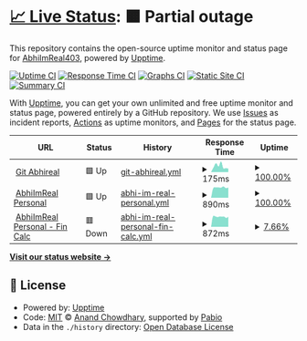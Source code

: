 # [📈 Live Status](https://AbhiImReal403.github.io/abhireal-upptime): <!--live status--> **🟧 Partial outage**

This repository contains the open-source uptime monitor and status page for [AbhiImReal403](https://AbhiImReal403.github.io/abhireal-upptime), powered by [Upptime](https://github.com/upptime/upptime).

[![Uptime CI](https://github.com/AbhiImReal403/abhireal-upptime/workflows/Uptime%20CI/badge.svg)](https://github.com/AbhiImReal403/abhireal-upptime/actions?query=workflow%3A%22Uptime+CI%22)
[![Response Time CI](https://github.com/AbhiImReal403/abhireal-upptime/workflows/Response%20Time%20CI/badge.svg)](https://github.com/AbhiImReal403/abhireal-upptime/actions?query=workflow%3A%22Response+Time+CI%22)
[![Graphs CI](https://github.com/AbhiImReal403/abhireal-upptime/workflows/Graphs%20CI/badge.svg)](https://github.com/AbhiImReal403/abhireal-upptime/actions?query=workflow%3A%22Graphs+CI%22)
[![Static Site CI](https://github.com/AbhiImReal403/abhireal-upptime/workflows/Static%20Site%20CI/badge.svg)](https://github.com/AbhiImReal403/abhireal-upptime/actions?query=workflow%3A%22Static+Site+CI%22)
[![Summary CI](https://github.com/AbhiImReal403/abhireal-upptime/workflows/Summary%20CI/badge.svg)](https://github.com/AbhiImReal403/abhireal-upptime/actions?query=workflow%3A%22Summary+CI%22)

With [Upptime](https://upptime.js.org), you can get your own unlimited and free uptime monitor and status page, powered entirely by a GitHub repository. We use [Issues](https://github.com/AbhiImReal403/abhireal-upptime/issues) as incident reports, [Actions](https://github.com/AbhiImReal403/abhireal-upptime/actions) as uptime monitors, and [Pages](https://AbhiImReal403.github.io/abhireal-upptime) for the status page.

<!--start: status pages-->
<!-- This summary is generated by Upptime (https://github.com/upptime/upptime) -->
<!-- Do not edit this manually, your changes will be overwritten -->
<!-- prettier-ignore -->
| URL | Status | History | Response Time | Uptime |
| --- | ------ | ------- | ------------- | ------ |
| <img alt="" src="https://icons.duckduckgo.com/ip3/git.abhireal.com.ico" height="13"> [Git Abhireal](https://git.abhireal.com) | 🟩 Up | [git-abhireal.yml](https://github.com/AbhiImReal403/abhireal-upptime/commits/HEAD/history/git-abhireal.yml) | <details><summary><img alt="Response time graph" src="./graphs/git-abhireal/response-time-week.png" height="20"> 175ms</summary><br><a href="https://status.abhireal.com/history/git-abhireal"><img alt="Response time 188" src="https://img.shields.io/endpoint?url=https%3A%2F%2Fraw.githubusercontent.com%2FAbhiImReal403%2Fabhireal-upptime%2FHEAD%2Fapi%2Fgit-abhireal%2Fresponse-time.json"></a><br><a href="https://status.abhireal.com/history/git-abhireal"><img alt="24-hour response time 104" src="https://img.shields.io/endpoint?url=https%3A%2F%2Fraw.githubusercontent.com%2FAbhiImReal403%2Fabhireal-upptime%2FHEAD%2Fapi%2Fgit-abhireal%2Fresponse-time-day.json"></a><br><a href="https://status.abhireal.com/history/git-abhireal"><img alt="7-day response time 175" src="https://img.shields.io/endpoint?url=https%3A%2F%2Fraw.githubusercontent.com%2FAbhiImReal403%2Fabhireal-upptime%2FHEAD%2Fapi%2Fgit-abhireal%2Fresponse-time-week.json"></a><br><a href="https://status.abhireal.com/history/git-abhireal"><img alt="30-day response time 201" src="https://img.shields.io/endpoint?url=https%3A%2F%2Fraw.githubusercontent.com%2FAbhiImReal403%2Fabhireal-upptime%2FHEAD%2Fapi%2Fgit-abhireal%2Fresponse-time-month.json"></a><br><a href="https://status.abhireal.com/history/git-abhireal"><img alt="1-year response time 188" src="https://img.shields.io/endpoint?url=https%3A%2F%2Fraw.githubusercontent.com%2FAbhiImReal403%2Fabhireal-upptime%2FHEAD%2Fapi%2Fgit-abhireal%2Fresponse-time-year.json"></a></details> | <details><summary><a href="https://status.abhireal.com/history/git-abhireal">100.00%</a></summary><a href="https://status.abhireal.com/history/git-abhireal"><img alt="All-time uptime 99.94%" src="https://img.shields.io/endpoint?url=https%3A%2F%2Fraw.githubusercontent.com%2FAbhiImReal403%2Fabhireal-upptime%2FHEAD%2Fapi%2Fgit-abhireal%2Fuptime.json"></a><br><a href="https://status.abhireal.com/history/git-abhireal"><img alt="24-hour uptime 100.00%" src="https://img.shields.io/endpoint?url=https%3A%2F%2Fraw.githubusercontent.com%2FAbhiImReal403%2Fabhireal-upptime%2FHEAD%2Fapi%2Fgit-abhireal%2Fuptime-day.json"></a><br><a href="https://status.abhireal.com/history/git-abhireal"><img alt="7-day uptime 100.00%" src="https://img.shields.io/endpoint?url=https%3A%2F%2Fraw.githubusercontent.com%2FAbhiImReal403%2Fabhireal-upptime%2FHEAD%2Fapi%2Fgit-abhireal%2Fuptime-week.json"></a><br><a href="https://status.abhireal.com/history/git-abhireal"><img alt="30-day uptime 100.00%" src="https://img.shields.io/endpoint?url=https%3A%2F%2Fraw.githubusercontent.com%2FAbhiImReal403%2Fabhireal-upptime%2FHEAD%2Fapi%2Fgit-abhireal%2Fuptime-month.json"></a><br><a href="https://status.abhireal.com/history/git-abhireal"><img alt="1-year uptime 99.94%" src="https://img.shields.io/endpoint?url=https%3A%2F%2Fraw.githubusercontent.com%2FAbhiImReal403%2Fabhireal-upptime%2FHEAD%2Fapi%2Fgit-abhireal%2Fuptime-year.json"></a></details>
| <img alt="" src="https://icons.duckduckgo.com/ip3/abhilasha.dev.ico" height="13"> [AbhiImReal Personal](https://abhilasha.dev/) | 🟩 Up | [abhi-im-real-personal.yml](https://github.com/AbhiImReal403/abhireal-upptime/commits/HEAD/history/abhi-im-real-personal.yml) | <details><summary><img alt="Response time graph" src="./graphs/abhi-im-real-personal/response-time-week.png" height="20"> 890ms</summary><br><a href="https://status.abhireal.com/history/abhi-im-real-personal"><img alt="Response time 877" src="https://img.shields.io/endpoint?url=https%3A%2F%2Fraw.githubusercontent.com%2FAbhiImReal403%2Fabhireal-upptime%2FHEAD%2Fapi%2Fabhi-im-real-personal%2Fresponse-time.json"></a><br><a href="https://status.abhireal.com/history/abhi-im-real-personal"><img alt="24-hour response time 885" src="https://img.shields.io/endpoint?url=https%3A%2F%2Fraw.githubusercontent.com%2FAbhiImReal403%2Fabhireal-upptime%2FHEAD%2Fapi%2Fabhi-im-real-personal%2Fresponse-time-day.json"></a><br><a href="https://status.abhireal.com/history/abhi-im-real-personal"><img alt="7-day response time 890" src="https://img.shields.io/endpoint?url=https%3A%2F%2Fraw.githubusercontent.com%2FAbhiImReal403%2Fabhireal-upptime%2FHEAD%2Fapi%2Fabhi-im-real-personal%2Fresponse-time-week.json"></a><br><a href="https://status.abhireal.com/history/abhi-im-real-personal"><img alt="30-day response time 877" src="https://img.shields.io/endpoint?url=https%3A%2F%2Fraw.githubusercontent.com%2FAbhiImReal403%2Fabhireal-upptime%2FHEAD%2Fapi%2Fabhi-im-real-personal%2Fresponse-time-month.json"></a><br><a href="https://status.abhireal.com/history/abhi-im-real-personal"><img alt="1-year response time 877" src="https://img.shields.io/endpoint?url=https%3A%2F%2Fraw.githubusercontent.com%2FAbhiImReal403%2Fabhireal-upptime%2FHEAD%2Fapi%2Fabhi-im-real-personal%2Fresponse-time-year.json"></a></details> | <details><summary><a href="https://status.abhireal.com/history/abhi-im-real-personal">100.00%</a></summary><a href="https://status.abhireal.com/history/abhi-im-real-personal"><img alt="All-time uptime 100.00%" src="https://img.shields.io/endpoint?url=https%3A%2F%2Fraw.githubusercontent.com%2FAbhiImReal403%2Fabhireal-upptime%2FHEAD%2Fapi%2Fabhi-im-real-personal%2Fuptime.json"></a><br><a href="https://status.abhireal.com/history/abhi-im-real-personal"><img alt="24-hour uptime 100.00%" src="https://img.shields.io/endpoint?url=https%3A%2F%2Fraw.githubusercontent.com%2FAbhiImReal403%2Fabhireal-upptime%2FHEAD%2Fapi%2Fabhi-im-real-personal%2Fuptime-day.json"></a><br><a href="https://status.abhireal.com/history/abhi-im-real-personal"><img alt="7-day uptime 100.00%" src="https://img.shields.io/endpoint?url=https%3A%2F%2Fraw.githubusercontent.com%2FAbhiImReal403%2Fabhireal-upptime%2FHEAD%2Fapi%2Fabhi-im-real-personal%2Fuptime-week.json"></a><br><a href="https://status.abhireal.com/history/abhi-im-real-personal"><img alt="30-day uptime 100.00%" src="https://img.shields.io/endpoint?url=https%3A%2F%2Fraw.githubusercontent.com%2FAbhiImReal403%2Fabhireal-upptime%2FHEAD%2Fapi%2Fabhi-im-real-personal%2Fuptime-month.json"></a><br><a href="https://status.abhireal.com/history/abhi-im-real-personal"><img alt="1-year uptime 100.00%" src="https://img.shields.io/endpoint?url=https%3A%2F%2Fraw.githubusercontent.com%2FAbhiImReal403%2Fabhireal-upptime%2FHEAD%2Fapi%2Fabhi-im-real-personal%2Fuptime-year.json"></a></details>
| <img alt="" src="https://icons.duckduckgo.com/ip3/fin.abhilasha.dev.ico" height="13"> [AbhiImReal Personal - Fin Calc](https://fin.abhilasha.dev/) | 🟥 Down | [abhi-im-real-personal-fin-calc.yml](https://github.com/AbhiImReal403/abhireal-upptime/commits/HEAD/history/abhi-im-real-personal-fin-calc.yml) | <details><summary><img alt="Response time graph" src="./graphs/abhi-im-real-personal-fin-calc/response-time-week.png" height="20"> 872ms</summary><br><a href="https://status.abhireal.com/history/abhi-im-real-personal-fin-calc"><img alt="Response time 888" src="https://img.shields.io/endpoint?url=https%3A%2F%2Fraw.githubusercontent.com%2FAbhiImReal403%2Fabhireal-upptime%2FHEAD%2Fapi%2Fabhi-im-real-personal-fin-calc%2Fresponse-time.json"></a><br><a href="https://status.abhireal.com/history/abhi-im-real-personal-fin-calc"><img alt="24-hour response time 865" src="https://img.shields.io/endpoint?url=https%3A%2F%2Fraw.githubusercontent.com%2FAbhiImReal403%2Fabhireal-upptime%2FHEAD%2Fapi%2Fabhi-im-real-personal-fin-calc%2Fresponse-time-day.json"></a><br><a href="https://status.abhireal.com/history/abhi-im-real-personal-fin-calc"><img alt="7-day response time 872" src="https://img.shields.io/endpoint?url=https%3A%2F%2Fraw.githubusercontent.com%2FAbhiImReal403%2Fabhireal-upptime%2FHEAD%2Fapi%2Fabhi-im-real-personal-fin-calc%2Fresponse-time-week.json"></a><br><a href="https://status.abhireal.com/history/abhi-im-real-personal-fin-calc"><img alt="30-day response time 888" src="https://img.shields.io/endpoint?url=https%3A%2F%2Fraw.githubusercontent.com%2FAbhiImReal403%2Fabhireal-upptime%2FHEAD%2Fapi%2Fabhi-im-real-personal-fin-calc%2Fresponse-time-month.json"></a><br><a href="https://status.abhireal.com/history/abhi-im-real-personal-fin-calc"><img alt="1-year response time 888" src="https://img.shields.io/endpoint?url=https%3A%2F%2Fraw.githubusercontent.com%2FAbhiImReal403%2Fabhireal-upptime%2FHEAD%2Fapi%2Fabhi-im-real-personal-fin-calc%2Fresponse-time-year.json"></a></details> | <details><summary><a href="https://status.abhireal.com/history/abhi-im-real-personal-fin-calc">7.66%</a></summary><a href="https://status.abhireal.com/history/abhi-im-real-personal-fin-calc"><img alt="All-time uptime 61.38%" src="https://img.shields.io/endpoint?url=https%3A%2F%2Fraw.githubusercontent.com%2FAbhiImReal403%2Fabhireal-upptime%2FHEAD%2Fapi%2Fabhi-im-real-personal-fin-calc%2Fuptime.json"></a><br><a href="https://status.abhireal.com/history/abhi-im-real-personal-fin-calc"><img alt="24-hour uptime 0.00%" src="https://img.shields.io/endpoint?url=https%3A%2F%2Fraw.githubusercontent.com%2FAbhiImReal403%2Fabhireal-upptime%2FHEAD%2Fapi%2Fabhi-im-real-personal-fin-calc%2Fuptime-day.json"></a><br><a href="https://status.abhireal.com/history/abhi-im-real-personal-fin-calc"><img alt="7-day uptime 7.66%" src="https://img.shields.io/endpoint?url=https%3A%2F%2Fraw.githubusercontent.com%2FAbhiImReal403%2Fabhireal-upptime%2FHEAD%2Fapi%2Fabhi-im-real-personal-fin-calc%2Fuptime-week.json"></a><br><a href="https://status.abhireal.com/history/abhi-im-real-personal-fin-calc"><img alt="30-day uptime 61.38%" src="https://img.shields.io/endpoint?url=https%3A%2F%2Fraw.githubusercontent.com%2FAbhiImReal403%2Fabhireal-upptime%2FHEAD%2Fapi%2Fabhi-im-real-personal-fin-calc%2Fuptime-month.json"></a><br><a href="https://status.abhireal.com/history/abhi-im-real-personal-fin-calc"><img alt="1-year uptime 61.38%" src="https://img.shields.io/endpoint?url=https%3A%2F%2Fraw.githubusercontent.com%2FAbhiImReal403%2Fabhireal-upptime%2FHEAD%2Fapi%2Fabhi-im-real-personal-fin-calc%2Fuptime-year.json"></a></details>

<!--end: status pages-->

[**Visit our status website →**](https://AbhiImReal403.github.io/abhireal-upptime)

## 📄 License

- Powered by: [Upptime](https://github.com/upptime/upptime)
- Code: [MIT](./LICENSE) © [Anand Chowdhary](https://anandchowdhary.com), supported by [Pabio](https://pabio.com)
- Data in the `./history` directory: [Open Database License](https://opendatacommons.org/licenses/odbl/1-0/)
